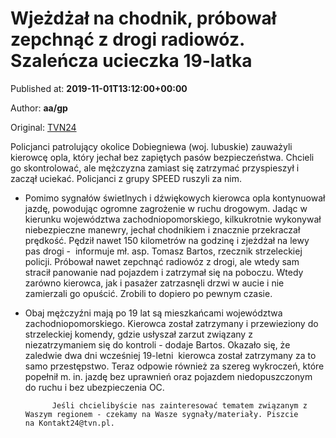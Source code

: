 
# Wjeżdżał na chodnik, próbował zepchnąć z drogi radiowóz. Szaleńcza ucieczka 19-latka

Published at: **2019-11-01T13:12:00+00:00**

Author: **aa/gp**

Original: [TVN24](https://www.tvn24.pl/poznan,43/strzelce-krajenskie-poscig-za-19-latkiem,982170.html)

Policjanci patrolujący okolice Dobiegniewa (woj. lubuskie) zauważyli kierowcę opla, który jechał bez zapiętych pasów bezpieczeństwa.
Chcieli go skontrolować, ale mężczyzna zamiast się zatrzymać przyspieszył i zaczął uciekać. Policjanci z grupy SPEED ruszyli za nim.
- Pomimo sygnałów świetlnych i dźwiękowych kierowca opla kontynuował jazdę, powodując ogromne zagrożenie w ruchu drogowym. Jadąc w kierunku województwa zachodniopomorskiego, kilkukrotnie wykonywał niebezpieczne manewry, jechał chodnikiem i znacznie przekraczał prędkość. Pędził nawet 150 kilometrów na godzinę i zjeżdżał na lewy pas drogi -  informuje mł. asp. Tomasz Bartos, rzecznik strzeleckiej policji.
Próbował nawet zepchnąć radiowóz z drogi, ale wtedy sam stracił panowanie nad pojazdem i zatrzymał się na poboczu. Wtedy zarówno kierowca, jak i pasażer zatrzasnęli drzwi w aucie i nie zamierzali go opuścić. Zrobili to dopiero po pewnym czasie.
- Obaj mężczyźni mają po 19 lat są mieszkańcami województwa zachodniopomorskiego. Kierowca został zatrzymany i przewieziony do strzeleckiej komendy, gdzie usłyszał zarzut związany z niezatrzymaniem się do kontroli - dodaje Bartos.
Okazało się, że zaledwie dwa dni wcześniej 19-letni  kierowca został zatrzymany za to samo przestępstwo. Teraz odpowie również za szereg wykroczeń, które popełnił m. in. jazdę bez uprawnień oraz pojazdem niedopuszczonym do ruchu i bez ubezpieczenia OC.

        
          
            Jeśli chcielibyście nas zainteresować tematem związanym z Waszym regionem - czekamy na Wasze sygnały/materiały. Piszcie na Kontakt24@tvn.pl.
          
        
      
